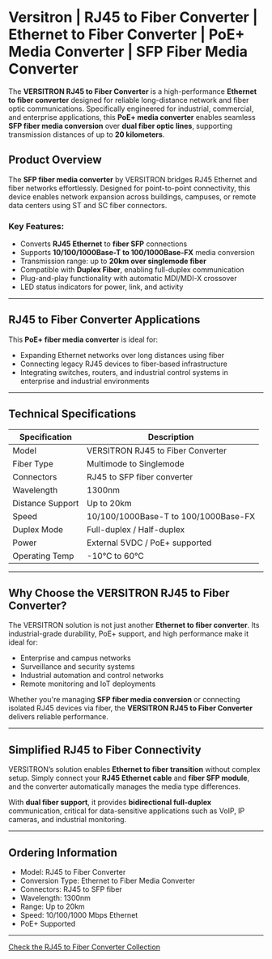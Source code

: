# Versitron | RJ45 to Fiber Converter | Ethernet to Fiber Converter | PoE+ Media Converter | SFP Fiber Media Converter

The **VERSITRON RJ45 to Fiber Converter** is a high-performance **Ethernet to fiber converter** designed for reliable long-distance network and fiber optic communications. Specifically engineered for industrial, commercial, and enterprise applications, this **PoE+ media converter** enables seamless **SFP fiber media conversion** over **dual fiber optic lines**, supporting transmission distances of up to **20 kilometers**.

## Product Overview

The **SFP fiber media converter** by VERSITRON bridges RJ45 Ethernet and fiber networks effortlessly. Designed for point-to-point connectivity, this device enables network expansion across buildings, campuses, or remote data centers using ST and SC fiber connectors.

### Key Features:

- Converts **RJ45 Ethernet** to **fiber SFP** connections  
- Supports **10/100/1000Base-T to 100/1000Base-FX** media conversion  
- Transmission range: up to **20km over singlemode fiber**  
- Compatible with **Duplex Fiber**, enabling full-duplex communication  
- Plug-and-play functionality with automatic MDI/MDI-X crossover  
- LED status indicators for power, link, and activity  

---

## RJ45 to Fiber Converter Applications

This **PoE+ fiber media converter** is ideal for:

- Expanding Ethernet networks over long distances using fiber  
- Connecting legacy RJ45 devices to fiber-based infrastructure  
- Integrating switches, routers, and industrial control systems in enterprise and industrial environments  

---

## Technical Specifications

| Specification | Description |
|---------------|-------------|
| Model | VERSITRON RJ45 to Fiber Converter |
| Fiber Type | Multimode to Singlemode |
| Connectors | RJ45 to SFP fiber converter |
| Wavelength | 1300nm |
| Distance Support | Up to 20km |
| Speed | 10/100/1000Base-T to 100/1000Base-FX |
| Duplex Mode | Full-duplex / Half-duplex |
| Power | External 5VDC / PoE+ supported |
| Operating Temp | -10°C to 60°C |

---

## Why Choose the VERSITRON RJ45 to Fiber Converter?

The VERSITRON solution is not just another **Ethernet to fiber converter**. Its industrial-grade durability, PoE+ support, and high performance make it ideal for:

- Enterprise and campus networks  
- Surveillance and security systems  
- Industrial automation and control networks  
- Remote monitoring and IoT deployments  

Whether you're managing **SFP fiber media conversion** or connecting isolated RJ45 devices via fiber, the **VERSITRON RJ45 to Fiber Converter** delivers reliable performance.

---

## Simplified RJ45 to Fiber Connectivity

VERSITRON’s solution enables **Ethernet to fiber transition** without complex setup. Simply connect your **RJ45 Ethernet cable** and **fiber SFP module**, and the converter automatically manages the media type differences.

With **dual fiber support**, it provides **bidirectional full-duplex** communication, critical for data-sensitive applications such as VoIP, IP cameras, and industrial monitoring.

---

## Ordering Information

- Model: RJ45 to Fiber Converter  
- Conversion Type: Ethernet to Fiber Media Converter  
- Connectors: RJ45 to SFP fiber  
- Wavelength: 1300nm  
- Range: Up to 20km  
- Speed: 10/100/1000 Mbps Ethernet  
- PoE+ Supported  

---

[Check the RJ45 to Fiber Converter Collection](https://www.versitron.com/collections/fiber-optic-media-converters)

